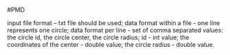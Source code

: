 #PMD

input file format – txt file should be used;
data format within a file - one line represents one circle;
data format per line - set of comma separated values: the circle id, the circle center, the circle radius;
id - int value;
the coordinates of the center - double value;
the circle radius - double value.
